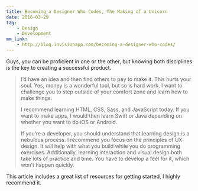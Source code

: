 ```yaml
---
title: Becoming a Designer Who Codes, The Making of a Unicorn
date: 2016-03-29
tag:
    - Design
    - Development
mm_link:
    - http://blog.invisionapp.com/becoming-a-designer-who-codes/
---
```

Guys, you can be proficient in one or the other, but knowing both disciplines is the key to creating a successful product.

> I’d have an idea and then find others to pay to make it. This hurts your soul. Yes, money is a wonderful tool, but so is hard work. I want to challenge you to step outside of your comfort zone and learn how to make things.
> 
> I recommend learning HTML, CSS, Sass, and JavaScript today. If you want to make apps, I would then learn Swift or Java depending on whether you want to do iOS or Android.
> 
> If you’re a developer, you should understand that learning design is a nebulous process. I recommend you focus on the principles of UX design. It will help with what you build while you do programming exercises. Additionally, learning interaction and visual design both take lots of practice and time. You have to develop a feel for it, which won’t happen quickly.

This article includes a great list of resources for getting started, I highly recommend it.